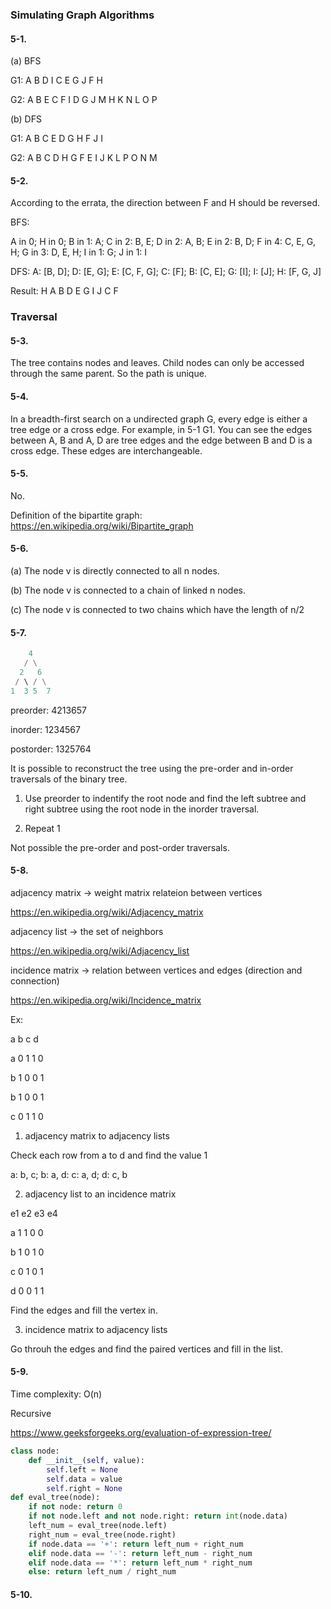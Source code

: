 <h3>Simulating Graph Algorithms</h3>

<h4>5-1.</h4> 

(a) BFS

G1: A B D I C E G J F H

G2: A B E C F I D G J M H K N L O P

(b) DFS

G1: A B C E D G H F J I

G2: A B C D H G F E I J K L P O N M

<h4>5-2.</h4> 

According  to the errata, the direction between F and H should be reversed.

BFS:

A in 0; H in 0; B in 1: A; C in 2: B, E; D in 2: A, B; E in 2: B, D; F in 4: C, E, G, H; G in 3: D, E, H; I in 1: G; J in 1: I

DFS: A: [B, D]; D: [E, G]; E: [C, F, G]; C: [F]; B: [C, E]; G: [I]; I: [J]; H: [F, G, J]

Result: H A B D E G I J C F

<h3>Traversal</h3>

<h4>5-3.</h4> 

The tree contains nodes and leaves. Child nodes can only be accessed through the same parent. So the path is unique.

<h4>5-4.</h4> 

In a breadth-first search on a undirected graph G, every edge is either a tree edge or a cross edge. For example, in 5-1 G1. You can see the edges between A, B and A, D are tree edges and the edge between B and D is a cross edge. These edges are interchangeable.

<h4>5-5.</h4> 

No.

Definition of the bipartite graph: https://en.wikipedia.org/wiki/Bipartite_graph

<h4>5-6.</h4> 

(a) The node v is directly connected to all n nodes.

(b) The node v is connected to a chain of linked n nodes.

(c) The node v is connected to two chains which have the length of n/2

<h4>5-7.</h4> 

```python
    4
   / \
  2   6
 / \ / \
1  3 5  7
```

preorder: 4213657

inorder: 1234567

postorder: 1325764

It is possible to reconstruct the tree using the pre-order and in-order traversals of the binary tree.

1. Use preorder to indentify the root node and find the left subtree and right subtree using the root node in the inorder traversal.

2. Repeat 1

Not possible the pre-order and post-order traversals.

<h4>5-8.</h4> 

adjacency matrix -> weight matrix relateion between vertices

https://en.wikipedia.org/wiki/Adjacency_matrix

adjacency list -> the set of neighbors

https://en.wikipedia.org/wiki/Adjacency_list

incidence matrix -> relation between vertices and edges (direction and connection)

https://en.wikipedia.org/wiki/Incidence_matrix

Ex:

  a b c d
  
a 0 1 1 0

b 1 0 0 1

b 1 0 0 1

c 0 1 1 0

1. adjacency matrix to adjacency lists

Check each row from a to d and find the value 1

a: b, c; b: a, d: c: a, d; d: c, b

2. adjacency list to an incidence matrix

  e1 e2 e3 e4

a  1  1  0  0 

b  1  0  1  0

c  0  1  0  1

d  0  0  1  1

Find the edges and fill the vertex in.

3. incidence matrix to adjacency lists

Go throuh the edges and find the paired vertices and fill in the list.

<h4>5-9.</h4> 

Time complexity: O(n) 

Recursive

https://www.geeksforgeeks.org/evaluation-of-expression-tree/

```python
class node:
    def __init__(self, value):
        self.left = None
        self.data = value
        self.right = None
def eval_tree(node):
    if not node: return 0
    if not node.left and not node.right: return int(node.data)
    left_num = eval_tree(node.left)
    right_num = eval_tree(node.right)
    if node.data == '+': return left_num + right_num
    elif node.data == '-': return left_num - right_num
    elif node.data == '*': return left_num * right_num
    else: return left_num / right_num
```

<h4>5-10.</h4> 


